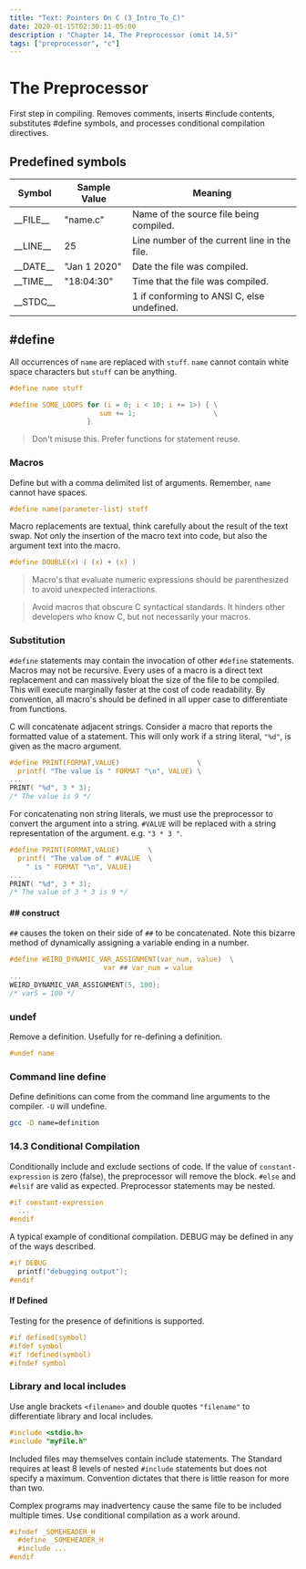 ```yaml
---
title: "Text: Pointers On C (3_Intro_To_C)"
date: 2020-01-15T02:30:11-05:00
description : "Chapter 14, The Preprocessor (omit 14.5)"
tags: ["preprocessor", "c"]
---
```


# The Preprocessor
First step in compiling. Removes comments, inserts #include contents, substitutes #define symbols, and processes conditional compilation directives.

## Predefined symbols

| Symbol | Sample Value | Meaning
|---|---|---|
|\_\_FILE\_\_|"name.c"|Name of the source file being compiled.|
|\_\_LINE\_\_|25|Line number of the current line in the file.|
|\_\_DATE\_\_|"Jan 1 2020"|Date the file was compiled.|
|\_\_TIME\_\_|"18:04:30"|Time that the file was compiled.|
|\_\_STDC\_\_||1 if conforming to ANSI C, else undefined.|

## #define
All occurrences of `name` are replaced with `stuff`. `name` cannot contain white space characters but `stuff` can be anything.
``` c
#define name stuff
```

``` c
#define SOME_LOOPS for (i = 0; i < 10; i += 1>) { \
                      sum += 1;                   \
                   }
```
> Don't misuse this. Prefer functions for statement reuse.

### Macros
Define but with a comma delimited list of arguments. Remember, `name` cannot have spaces.

``` c
#define name(parameter-list) stuff
```

Macro replacements are textual, think carefully about the result of the text swap. Not only the insertion of the macro text into code, but also the argument text into the macro.
``` c
#define DOUBLE(x) ( (x) + (x) )
```

> Macro's that evaluate numeric expressions should be parenthesized to avoid unexpected interactions.

> Avoid macros that obscure C syntactical standards. It hinders other developers who know C, but not necessarily your macros.

### Substitution
`#define` statements may contain the invocation of other `#define` statements. Macros may not be recursive. Every uses of a macro is a direct text replacement and can massively bloat the size of the file to be compiled. This will execute marginally faster at the cost of code readability. By convention, all macro's should be defined in all upper case to differentiate from functions.

C will concatenate adjacent strings. Consider a macro that reports the formatted value of a statement. This will only work if a string literal, `"%d"`, is given as the macro argument.
``` c
#define PRINT(FORMAT,VALUE)                   \
  printf( "The value is " FORMAT "\n", VALUE) \
...
PRINT( "%d", 3 * 3);
/* The value is 9 */
```

For concatenating non string literals, we must use the preprocessor to convert the argument into a string. `#VALUE` will be replaced with a string representation of the argument. e.g. `"3 * 3 "`.
``` c
#define PRINT(FORMAT,VALUE)       \
  printf( "The value of " #VALUE  \
    " is " FORMAT "\n", VALUE)
...
PRINT( "%d", 3 * 3);
/* The value of 3 * 3 is 9 */
```

#### ## construct
`##` causes the token on their side of `##` to be concatenated. Note this bizarre method of dynamically assigning a variable ending in a number.
``` c
#define WEIRD_DYNAMIC_VAR_ASSIGNMENT(var_num, value)  \
                       var ## var_num = value
...
WEIRD_DYNAMIC_VAR_ASSIGNMENT(5, 100);
/* var5 = 100 */
```

### undef
Remove a definition. Usefully for re-defining a definition.
``` c
#undef name
```

### Command line define
Define definitions can come from the command line arguments to the compiler. `-U` will undefine.
``` bash
gcc -D name=definition
```

### 14.3 Conditional Compilation
Conditionally include and exclude sections of code. If the value of `constant-expression` is zero (false), the preprocessor will remove the block. `#else` and `#elsif` are valid as expected. Preprocessor statements may be nested.
``` c
#if constant-expression
  ...
#endif
```
A typical example of conditional compilation. DEBUG may be defined in any of the ways described.
``` c
#if DEBUG
  printf("debugging output");
#endif
```

#### If Defined
Testing for the presence of definitions is supported.
``` c
#if defined(symbol)
#ifdef symbol
#if !defined(symbol)
#ifndef symbol
```

### Library and local includes
Use angle brackets `<filename>` and double quotes `"filename"` to differentiate library and local includes.
``` c
#include <stdio.h>
#include "myFile.h"
```

Included files may themselves contain include statements. The Standard requires at least 8 levels of nested `#include` statements but does not specify a maximum. Convention dictates that there is little reason for more than two.

Complex programs may inadvertency cause the same file to be included multiple times. Use conditional compilation as a work around.
``` c
#ifndef _SOMEHEADER_H
  #define _SOMEHEADER_H
  #include ...
#endif
```